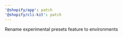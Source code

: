 ```yaml
---
'@shopify/app': patch
'@shopify/cli-kit': patch
---
```


Rename experimental presets feature to environments
